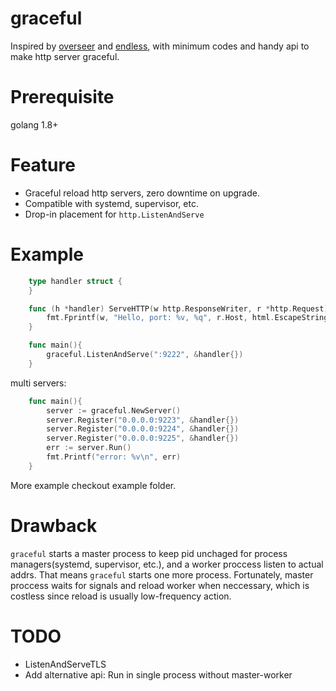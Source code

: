 # graceful
Inspired by [overseer](https://github.com/jpillora/overseer) and [endless](https://github.com/fvbock/endless), with minimum codes and handy api to make http server graceful.

# Prerequisite
golang 1.8+

# Feature
- Graceful reload http servers, zero downtime on upgrade.
- Compatible with systemd, supervisor, etc.
- Drop-in placement for ```http.ListenAndServe```

# Example 
``` go 
    type handler struct {
    }

    func (h *handler) ServeHTTP(w http.ResponseWriter, r *http.Request) {
        fmt.Fprintf(w, "Hello, port: %v, %q", r.Host, html.EscapeString(r.URL.Path))
    }

    func main(){
	    graceful.ListenAndServe(":9222", &handler{})
    }
```

multi servers:
```go
    func main(){
        server := graceful.NewServer()
        server.Register("0.0.0.0:9223", &handler{})
        server.Register("0.0.0.0:9224", &handler{})
        server.Register("0.0.0.0:9225", &handler{})
        err := server.Run()
        fmt.Printf("error: %v\n", err)
    }
```

More example checkout example folder.

# Drawback
```graceful``` starts a master process to keep pid unchaged for process managers(systemd, supervisor, etc.), and a worker proccess listen to actual addrs. That means ```graceful``` starts one more process. Fortunately, master proccess waits for signals and reload worker when neccessary, which is costless since reload is usually low-frequency action. 

# TODO
- ListenAndServeTLS
- Add alternative api: Run in single process without master-worker
